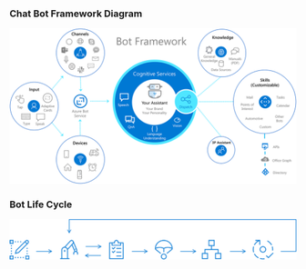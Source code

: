 ### Chat Bot Framework Diagram
![BotFrameworkDiagram](./images/BotFrameworkDiagram.png)

### Bot Life Cycle
![BotLifeCycle](./images/BotLifeCycle.png)
